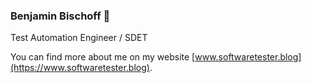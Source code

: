### Benjamin Bischoff 👋

Test Automation Engineer / SDET

You can find more about me on my website [www.softwaretester.blog](https://www.softwaretester.blog).
